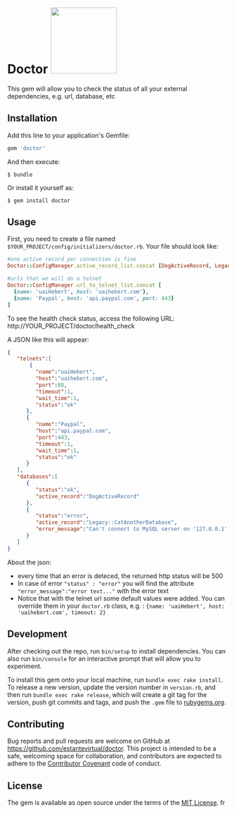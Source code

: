 # Doctor  <img src="http://img03.deviantart.net/be88/i/2012/322/9/f/10th_doctor_who_by_mibu_no_ookami-d4xbcxy.png " width="150">

This gem will allow you to check the status of all your external dependencies, e.g. url, database, etc

## Installation

Add this line to your application's Gemfile:

```ruby
gem 'doctor'
```

And then execute:

    $ bundle

Or install it yourself as:

    $ gem install doctor

## Usage

First, you need to create a file named ```$YOUR_PROJECT/config/initializers/doctor.rb```.
Your file should look like:
```ruby
#one active record per connection is fine
Doctor::ConfigManager.active_record_list.concat [DogActiveRecord, Legacy::CatAnotherDatabase]

#urls that we will do a telnet
Doctor::ConfigManager.url_to_telnet_list.concat [
  {name: 'uaiHebert', host: 'uaihebert.com'},
  {name: 'Paypal', host: 'api.paypal.com', port: 443}
]
```

To see the health check status, access the following URL: http://YOUR_PROJECT/doctor/health_check

A JSON like this will appear:
```json
{  
   "telnets":[  
       {  
         "name":"uaiHebert",
         "host":"uaihebert.com",
         "port":80,
         "timeout":1,
         "wait_time":1,
         "status":"ok"
      },
      {  
         "name":"Paypal",
         "host":"api.paypal.com",
         "port":443,
         "timeout":1,
         "wait_time":1,
         "status":"ok"
      }
   ],
   "databases":[  
      {  
         "status":"ok",
         "active_record":"DogActiveRecord"
      },
      {  
         "status":"error",
         "active_record":"Legacy::CatAnotherDatabase",
         "error_message":"Can't connect to MySQL server on '127.0.0.1' (111)"
      }
   ]
}
```
About the json:
* every time that an error is deteced, the returned http status will be 500
* In case of error ```"status" : "error"``` you will find the attribute ```"error_message":"error text..."``` with the error text
* Notice that with the telnet url some default values were added. You can override them in your ```doctor.rb``` class, e.g. : ```{name: 'uaiHebert', host: 'uaihebert.com', timeout: 2}```
 

## Development

After checking out the repo, run `bin/setup` to install dependencies. You can also run `bin/console` for an interactive prompt that will allow you to experiment.

To install this gem onto your local machine, run `bundle exec rake install`. To release a new version, update the version number in `version.rb`, and then run `bundle exec rake release`, which will create a git tag for the version, push git commits and tags, and push the `.gem` file to [rubygems.org](https://rubygems.org).

## Contributing

Bug reports and pull requests are welcome on GitHub at https://github.com/estantevirtual/doctor. This project is intended to be a safe, welcoming space for collaboration, and contributors are expected to adhere to the [Contributor Covenant](http://contributor-covenant.org) code of conduct.


## License

The gem is available as open source under the terms of the [MIT License](http://opensource.org/licenses/MIT).
fr
